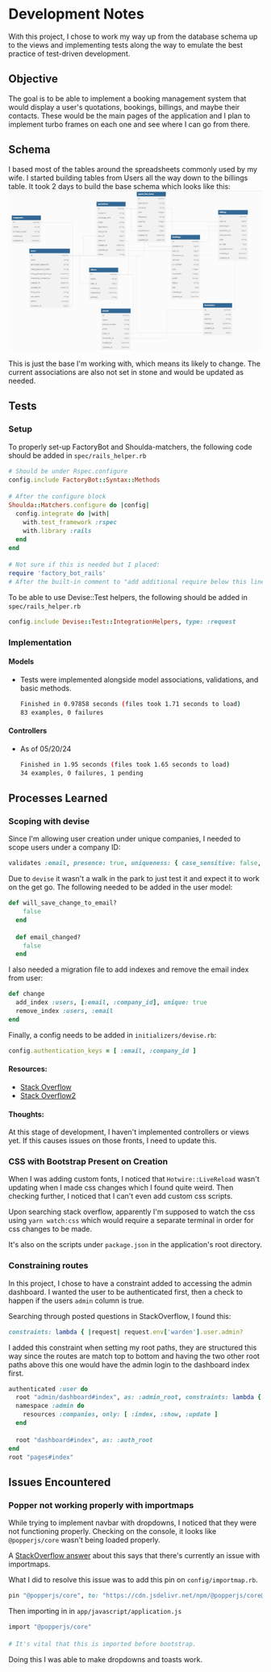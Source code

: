 # Development Notes
With this project, I chose to work my way up from the database schema up to the views and implementing tests along the way to emulate the best practice of test-driven development.

## Objective
The goal is to be able to implement a booking management system that would display a user's quotations, bookings, billings, and maybe their contacts. These would be the main pages of the application and I plan to implement turbo frames on each one and see where I can go from there. 

## Schema
I based most of the tables around the spreadsheets commonly used by my wife. I started building tables from Users all the way down to the billings table. It took 2 days to build the base schema which looks like this:
![Initial Schema](app/assets/images/Schema_051324.jpg)

This is just the base I'm working with, which means its likely to change. The current associations are also not set in stone and would be updated as needed.

## Tests
### Setup
To properly set-up FactoryBot and Shoulda-matchers, the following code should be added in `spec/rails_helper.rb`
```ruby
# Should be under Rspec.configure
config.include FactoryBot::Syntax::Methods

# After the configure block
Shoulda::Matchers.configure do |config|
  config.integrate do |with|
    with.test_framework :rspec
    with.library :rails
  end
end

# Not sure if this is needed but I placed:
require 'factory_bot_rails'
# After the built-in comment to "add additional require below this line"
```

To be able to use Devise::Test helpers, the following should be added in `spec/rails_helper.rb`
```ruby
config.include Devise::Test::IntegrationHelpers, type: :request
```
### Implementation
#### Models
- Tests were implemented alongside model associations, validations, and basic methods.
  ```bash
  Finished in 0.97858 seconds (files took 1.71 seconds to load)
  83 examples, 0 failures
  ```
#### Controllers
- As of 05/20/24
  ```bash
  Finished in 1.95 seconds (files took 1.65 seconds to load)
  34 examples, 0 failures, 1 pending
  ```

## Processes Learned
### Scoping with devise
Since I'm allowing user creation under unique companies, I needed to scope users under a company ID:
```ruby
validates :email, presence: true, uniqueness: { case_sensitive: false, scope: :company_id }
```

Due to `devise` it wasn't a walk in the park to just test it and expect it to work on the get go. The following needed to be added in the user model:
```ruby
def will_save_change_to_email?
    false
  end

  def email_changed?
    false
  end
```
I also needed a migration file to add indexes and remove the email index from user:
```ruby
def change
  add_index :users, [:email, :company_id], unique: true
  remove_index :users, :email
end
```
Finally, a config needs to be added in `initializers/devise.rb`:
```ruby
config.authentication_keys = [ :email, :company_id ]
```

#### Resources:
- [Stack Overflow](https://stackoverflow.com/questions/57569530/custom-email-unique-validation-not-working-on-devise)
- [Stack Overflow2](https://stackoverflow.com/questions/18338353/devise-allow-email-uniqueness-within-scope)

#### Thoughts:
At this stage of development, I haven't implemented controllers or views yet. If this causes issues on those fronts, I need to update this.

### CSS with Bootstrap Present on Creation
When I was adding custom fonts, I noticed that `Hotwire::LiveReload` wasn't updating when I made css changes which I found quite weird. Then checking further, I noticed that I can't even add custom css scripts.

Upon searching stack overflow, apparently I'm supposed to watch the css using `yarn watch:css` which would require a separate terminal in order for css changes to be made.

It's also on the scripts under `package.json` in the application's root directory.

### Constraining routes
In this project, I chose to have a constraint added to accessing the admin dashboard. I wanted the user to be authenticated first, then a check to happen if the users `admin` column is true.

Searching through posted questions in StackOverflow, I found this:
```ruby
constraints: lambda { |request| request.env['warden'].user.admin? 
```
I added this constraint when setting my root paths, they are structured this way since the routes are match top to bottom and having the two other root paths above this one would have the admin login to the dashboard index first.

```ruby
authenticated :user do
  root "admin/dashboard#index", as: :admin_root, constraints: lambda { |request| request.env['warden'].user.admin? unless request.env['warden'].user.nil? }
  namespace :admin do
    resources :companies, only: [ :index, :show, :update ]
  end

  root "dashboard#index", as: :auth_root
end
root "pages#index"
```

## Issues Encountered
### Popper not working properly with importmaps
While trying to implement navbar with dropdowns, I noticed that they were not functioning properly. Checking on the console, it looks like `@popperjs/core` wasn't being loaded properly.

A [StackOverflow answer](https://stackoverflow.com/questions/77929977/ruby-on-rails-7-popperjs-core-errors) about this says that there's currently an issue with importmaps. 

What I did to resolve this issue was to add this pin on `config/importmap.rb`.
```ruby
pin "@popperjs/core", to: "https://cdn.jsdelivr.net/npm/@popperjs/core@2.11.8/dist/umd/popper.min.js"
```
Then importing in in `app/javascript/application.js`
```ruby
import "@popperjs/core"

# It's vital that this is imported before bootstrap.
```

Doing this I was able to make dropdowns and toasts work.